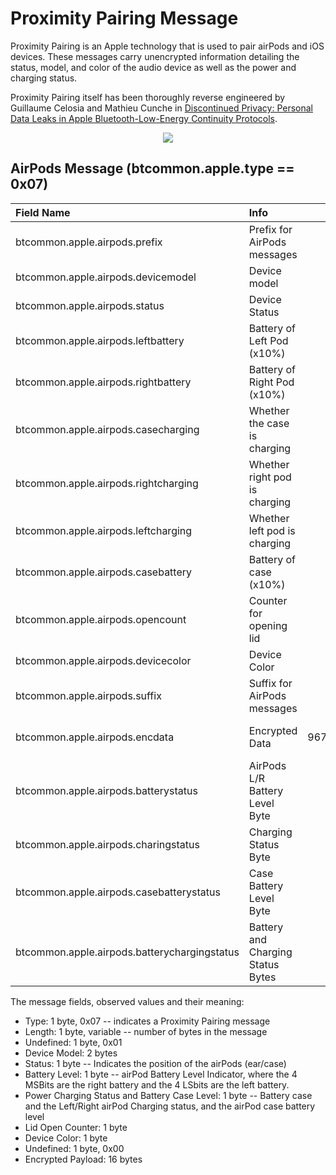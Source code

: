 <h1>Proximity Pairing Message</h1>

<p> 
Proximity Pairing is an Apple technology that is used to pair airPods and iOS
devices.  These messages carry unencrypted information detailing the status,
model, and color of the audio device as well as the power and charging status.
</p> 

<p>
Proximity Pairing itself has been thoroughly reverse engineered by Guillaume
Celosia and Mathieu Cunche in  
<a
href="https://petsymposium.org/2020/files/papers/issue1/popets-2020-0003.pdf">Discontinued
Privacy: Personal Data Leaks in Apple Bluetooth-Low-Energy Continuity
Protocols</a>.
</p>

<div align="center">
<img src="/figs/proximity_pairing_format.png">
</div>

## AirPods Message (btcommon.apple.type == 0x07)

| Field Name                                  | Info                         | Example                    |Length| Type  | Notes                    |
| :-------------------------------------------| :----------------------------|:--------------------------:|:----:|:-----:|:------------------------:|
| btcommon.apple.airpods.prefix               | Prefix for AirPods messages  |01                          |   1  | Bytes |                          |
| btcommon.apple.airpods.devicemodel          | Device model                 |AirPods Pro (0x0e20)        |   2  | UINT16|                          |
| btcommon.apple.airpods.status               | Device Status                |Both AirPods in case (0x55) |   1  | UINT8 |                          |
| btcommon.apple.airpods.leftbattery          | Battery of Left Pod (x10%)   | 9                          |   1  | UINT8 | Have seen > 100%         |       
| btcommon.apple.airpods.rightbattery         | Battery of Right Pod (x10%)  | 9                          |   1  | UINT8 | Have seen > 100%         |
| btcommon.apple.airpods.casecharging         | Whether the case is charging | No (0x0)                   |   1  | UINT8 |                          |
| btcommon.apple.airpods.rightcharging        | Whether right pod is charging| Yes (0x1)                  |   1  | UINT8 |                          |
| btcommon.apple.airpods.leftcharging         | Whether left pod is charging | Yes (0x1)                  |   1  | UINT8 |                          |
| btcommon.apple.airpods.casebattery          | Battery of case (x10%)       | 7                          |   1  | UINT8 | Have seen > 100%         |
| btcommon.apple.airpods.opencount            | Counter for opening lid      | 57                         |   1  | UINT8 | Weird counter            |
| btcommon.apple.airpods.devicecolor          | Device Color                 | White (0x00)               |   1  | UINT8 | Changes for beats        |               
| btcommon.apple.airpods.suffix               | Suffix for AirPods messages  | 00                         |   1  | Bytes |                          |
| btcommon.apple.airpods.encdata              | Encrypted Data               |9672711ae6a965737c80d805039773d1|16| Bytes| Not sure what this is    |
| btcommon.apple.airpods.batterystatus        | AirPods L/R Battery Level Byte| 88                        |   1  | None  | This is a tree           | 
| btcommon.apple.airpods.charingstatus        | Charging Status Byte         | 8f                         |   1  | None  | This is a tree           |
| btcommon.apple.airpods.casebatterystatus    | Case Battery Level Byte      | 8f                         |   1  | None  | This is a tree           |
| btcommon.apple.airpods.batterychargingstatus| Battery and Charging Status Bytes|888f                    |   2  | None  | This is a tree           |

<p>The message fields, observed values and their meaning:</p>

<ul>
<li>
Type: 1 byte, 0x07 -- indicates a Proximity Pairing message
</li>
<li>
Length: 1 byte, variable -- number of bytes in the message
</li>
<li>
Undefined: 1 byte, 0x01
</li>
<li>
Device Model: 2 bytes
</li>
<li>
Status: 1 byte -- Indicates the position of the airPods (ear/case)
</li>
<li>
Battery Level: 1 byte -- airPod Battery Level Indicator, where the 4 MSBits are
the right battery and the 4 LSbits are the left battery.
</li>
<li>
Power Charging Status and Battery Case Level: 1 byte -- Battery case and the Left/Right
airPod Charging status, and the airPod case battery level
</li>
<li>
Lid Open Counter: 1 byte
</li>
<li>
Device Color: 1 byte
</li>
<li>
Undefined: 1 byte, 0x00
</li>
<li>
Encrypted Payload: 16 bytes
</li>
</ul>

